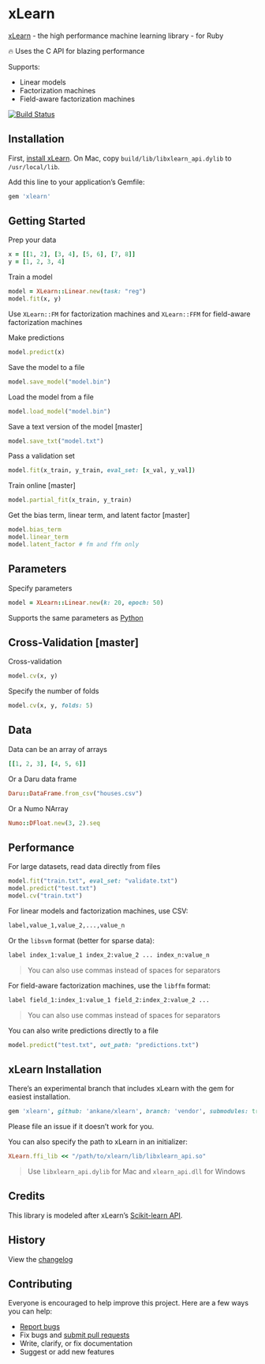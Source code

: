 # xLearn

[xLearn](https://github.com/aksnzhy/xlearn) - the high performance machine learning library - for Ruby

:fire: Uses the C API for blazing performance

Supports:

- Linear models
- Factorization machines
- Field-aware factorization machines

[![Build Status](https://travis-ci.org/ankane/xlearn.svg?branch=master)](https://travis-ci.org/ankane/xlearn)

## Installation

First, [install xLearn](https://xlearn-doc.readthedocs.io/en/latest/install/index.html). On Mac, copy `build/lib/libxlearn_api.dylib` to `/usr/local/lib`.

Add this line to your application’s Gemfile:

```ruby
gem 'xlearn'
```

## Getting Started

Prep your data

```ruby
x = [[1, 2], [3, 4], [5, 6], [7, 8]]
y = [1, 2, 3, 4]
```

Train a model

```ruby
model = XLearn::Linear.new(task: "reg")
model.fit(x, y)
```

Use `XLearn::FM` for factorization machines and `XLearn::FFM` for field-aware factorization machines

Make predictions

```ruby
model.predict(x)
```

Save the model to a file

```ruby
model.save_model("model.bin")
```

Load the model from a file

```ruby
model.load_model("model.bin")
```

Save a text version of the model [master]

```ruby
model.save_txt("model.txt")
```

Pass a validation set

```ruby
model.fit(x_train, y_train, eval_set: [x_val, y_val])
```

Train online [master]

```ruby
model.partial_fit(x_train, y_train)
```

Get the bias term, linear term, and latent factor [master]

```ruby
model.bias_term
model.linear_term
model.latent_factor # fm and ffm only
```

## Parameters

Specify parameters

```ruby
model = XLearn::Linear.new(k: 20, epoch: 50)
```

Supports the same parameters as [Python](https://xlearn-doc.readthedocs.io/en/latest/all_api/index.html)

## Cross-Validation [master]

Cross-validation

```ruby
model.cv(x, y)
```

Specify the number of folds

```ruby
model.cv(x, y, folds: 5)
```

## Data

Data can be an array of arrays

```ruby
[[1, 2, 3], [4, 5, 6]]
```

Or a Daru data frame

```ruby
Daru::DataFrame.from_csv("houses.csv")
```

Or a Numo NArray

```ruby
Numo::DFloat.new(3, 2).seq
```

## Performance

For large datasets, read data directly from files

```ruby
model.fit("train.txt", eval_set: "validate.txt")
model.predict("test.txt")
model.cv("train.txt")
```

For linear models and factorization machines, use CSV:

```txt
label,value_1,value_2,...,value_n
```

Or the `libsvm` format (better for sparse data):

```txt
label index_1:value_1 index_2:value_2 ... index_n:value_n
```

> You can also use commas instead of spaces for separators

For field-aware factorization machines, use the `libffm` format:

```txt
label field_1:index_1:value_1 field_2:index_2:value_2 ...
```

> You can also use commas instead of spaces for separators

You can also write predictions directly to a file

```ruby
model.predict("test.txt", out_path: "predictions.txt")
```

## xLearn Installation

There’s an experimental branch that includes xLearn with the gem for easiest installation.

```ruby
gem 'xlearn', github: 'ankane/xlearn', branch: 'vendor', submodules: true
```

Please file an issue if it doesn’t work for you.

You can also specify the path to xLearn in an initializer:

```ruby
XLearn.ffi_lib << "/path/to/xlearn/lib/libxlearn_api.so"
```

> Use `libxlearn_api.dylib` for Mac and `xlearn_api.dll` for Windows

## Credits

This library is modeled after xLearn’s [Scikit-learn API](https://xlearn-doc.readthedocs.io/en/latest/python_api/index.html).

## History

View the [changelog](https://github.com/ankane/xlearn/blob/master/CHANGELOG.md)

## Contributing

Everyone is encouraged to help improve this project. Here are a few ways you can help:

- [Report bugs](https://github.com/ankane/xlearn/issues)
- Fix bugs and [submit pull requests](https://github.com/ankane/xlearn/pulls)
- Write, clarify, or fix documentation
- Suggest or add new features
